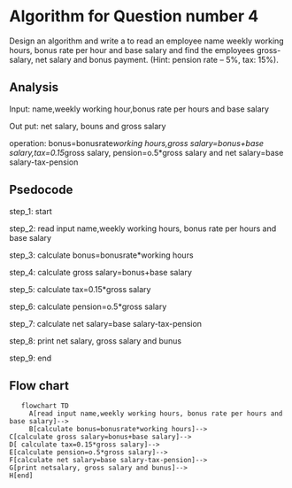 # Algorithm for Question number 4

Design an algorithm and write a to read an employee name weekly working hours, bonus rate per hour and
base salary and find the employees gross-salary, net salary and bonus payment. (Hint: pension rate – 5%,
tax: 15%).

## Analysis

Input: name,weekly working hour,bonus rate per hours and base salary

Out put: net salary, bouns and  gross salary

operation: bonus=bonusrate*working hours,gross salary=bonus+base salary,tax=0.15*gross salary, pension=o.5*gross salary and net salary=base salary-tax-pension



## Psedocode

step_1: start

step_2: read input name,weekly working hours, bonus rate per hours and base salary

step_3: calculate bonus=bonusrate*working hours

step_4: calculate gross salary=bonus+base salary

step_5: calculate tax=0.15*gross salary

step_6: calculate pension=o.5*gross salary

step_7: calculate net salary=base salary-tax-pension

step_8: print net salary, gross salary and bunus

step_9: end

## Flow chart

```mermaid
   flowchart TD
     A[read input name,weekly working hours, bonus rate per hours and base salary]-->
     B[calculate bonus=bonusrate*working hours]-->
C[calculate gross salary=bonus+base salary]-->
D[ calculate tax=0.15*gross salary]-->
E[calculate pension=o.5*gross salary]-->
F[calculate net salary=base salary-tax-pension]-->
G[print netsalary, gross salary and bunus]-->
H[end]
